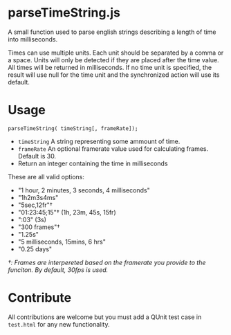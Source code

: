 parseTimeString.js
==================

A small function used to parse english strings describing a length of time into milliseconds.

Times can use multiple units. Each unit should be separated by a comma or a space. Units will only be detected if they are placed after the time value. All times will be returned in milliseconds. If no time unit is specified, the result will use null for the time unit and the synchronized action will use its default.

Usage
=====

`parseTimeString( timeString[, frameRate]);`

  - `timeString` A string representing some ammount of time.
  - `frameRate` An optional framerate value used for calculating frames. Default is 30.
  - Return an integer containing the time in milliseconds

 These are all valid options:

  - "1 hour, 2 minutes, 3 seconds, 4 milliseconds"
  - "1h2m3s4ms"
  - "5sec,12fr"†
  - "01:23:45;15"† (1h, 23m, 45s, 15fr)
  - ":03" (3s)
  - "300 frames"†
  - "1.25s"
  - "5 milliseconds, 15mins, 6 hrs"
  - "0.25 days"

 _†: Frames are interpereted based on the framerate you provide to the funciton. By default, 30fps is used._

Contribute
==========

All contributions are welcome but you must add a QUnit test case in `test.html` for any new functionality.